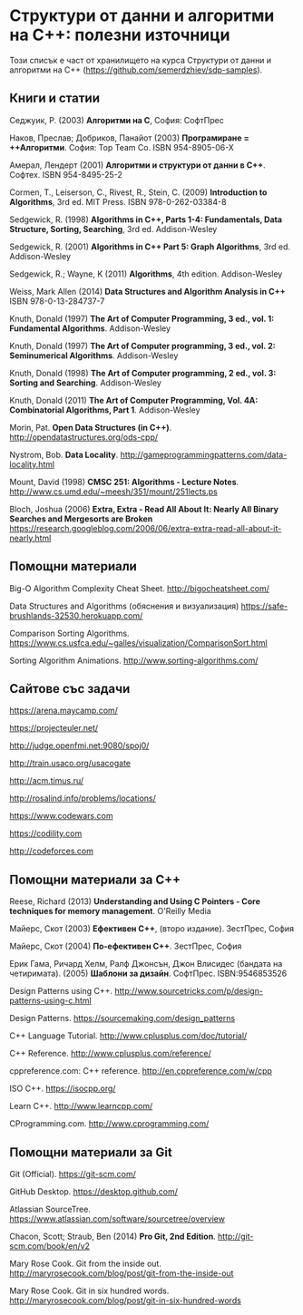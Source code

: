 # Структури от данни и алгоритми на C++: полезни източници

Този списък е част от хранилището на курса Структури от данни и алгоритми на C++ (https://github.com/semerdzhiev/sdp-samples).


## Книги и статии

Седжуик, Р. (2003) **Алгоритми на C**, София: СофтПрес

Наков, Преслав; Добриков, Панайот (2003) **Програмиране = ++Алгоритми**. София: Top Team Co. ISBN 954-8905-06-X

Амерал, Лендерт (2001) **Алгоритми и структури от данни в С++**. Софтех. ISBN 954-8495-25-2

Cormen, T., Leiserson, C., Rivest, R., Stein, C. (2009)  **Introduction to Algorithms**, 3rd ed. MIT Press. ISBN 978-0-262-03384-8

Sedgewick, R. (1998) **Algorithms in C++, Parts 1-4: Fundamentals, Data Structure, Sorting, Searching**, 3rd ed. Addison-Wesley

Sedgewick, R. (2001) **Algorithms in C++ Part 5: Graph Algorithms**, 3rd ed. Addison-Wesley

Sedgewick, R.; Wayne, K (2011) **Algorithms**, 4th edition. Addison-Wesley

Weiss, Mark Allen (2014) **Data Structures and Algorithm Analysis in C++**  ISBN 978-0-13-284737-7

Knuth, Donald (1997) **The Art of Computer Programming, 3 ed., vol. 1: Fundamental Algorithms**. Addison-Wesley

Knuth, Donald (1997) **The Art of Computer programming, 3 ed., vol. 2: Seminumerical Algorithms**. Addison-Wesley

Knuth, Donald (1998) **The Art of Computer programming, 2 ed., vol. 3: Sorting and Searching**. Addison-Wesley

Knuth, Donald (2011) **The Art of Computer Programming, Vol. 4A: Combinatorial Algorithms, Part 1**. Addison-Wesley

Morin, Pat. **Open Data Structures (in C++)**. http://opendatastructures.org/ods-cpp/

Nystrom, Bob. **Data Locality**. http://gameprogrammingpatterns.com/data-locality.html

Mount, David (1998) **CMSC 251: Algorithms - Lecture Notes**. http://www.cs.umd.edu/~meesh/351/mount/251lects.ps


Bloch, Joshua (2006) **Extra, Extra - Read All About It: Nearly All Binary Searches and Mergesorts are Broken** https://research.googleblog.com/2006/06/extra-extra-read-all-about-it-nearly.html


## Помощни материали

Big-O Algorithm Complexity Cheat Sheet. http://bigocheatsheet.com/

Data Structures and Algorithms (обяснения и визуализация) https://safe-brushlands-32530.herokuapp.com/

Comparison Sorting Algorithms. https://www.cs.usfca.edu/~galles/visualization/ComparisonSort.html

Sorting Algorithm Animations. http://www.sorting-algorithms.com/


## Сайтове със задачи

https://arena.maycamp.com/

https://projecteuler.net/

http://judge.openfmi.net:9080/spoj0/

http://train.usaco.org/usacogate

http://acm.timus.ru/

http://rosalind.info/problems/locations/

https://www.codewars.com

https://codility.com

http://codeforces.com


## Помощни материали за C++

Reese, Richard (2013) **Understanding and Using C Pointers - Core techniques for memory management**. O'Reilly Media

Майерс, Скот (2003) **Ефективен C++**, (второ издание). ЗестПрес, София

Майерс, Скот (2004) **По-ефективен C++**. ЗестПрес, София

Ерик Гама, Ричард Хелм, Ралф Джонсън, Джон Влисидес (бандата на четиримата). (2005) **Шаблони за дизайн**. СофтПрес. ISBN:9546853526

Design Patterns using C++. http://www.sourcetricks.com/p/design-patterns-using-c.html

Design Patterns. https://sourcemaking.com/design_patterns

C++ Language Tutorial. http://www.cplusplus.com/doc/tutorial/

C++ Reference. http://www.cplusplus.com/reference/

cppreference.com: C++ reference. http://en.cppreference.com/w/cpp

ISO C++. https://isocpp.org/

Learn C++. http://www.learncpp.com/

CProgramming.com. http://www.cprogramming.com/


## Помощни материали за Git

Git (Official). https://git-scm.com/

GitHub Desktop. https://desktop.github.com/

Atlassian SourceTree. https://www.atlassian.com/software/sourcetree/overview

Chacon, Scott; Straub, Ben (2014) **Pro Git, 2nd Edition**. http://git-scm.com/book/en/v2

Mary Rose Cook. Git from the inside out. http://maryrosecook.com/blog/post/git-from-the-inside-out

Mary Rose Cook. Git in six hundred words. http://maryrosecook.com/blog/post/git-in-six-hundred-words
